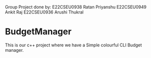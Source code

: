 
Group Project done by:
E22CSEU0938  Ratan Priyanshu
E22CSEU0949  Ankit Raj
E22CSEU0936  Arushi Thukral

# BudgetManager
This is our c++ project where we have a Simple colourful CLI Budget manager.

